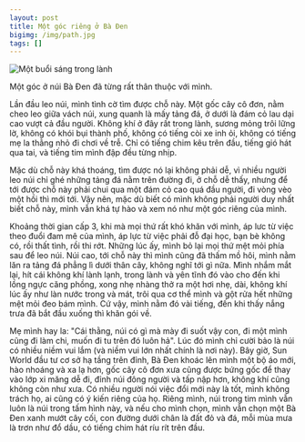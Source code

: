 ```yaml
---
layout: post
title: Một góc riêng ở Bà Đen
bigimg: /img/path.jpg
tags: []
---
```


![Một buổi sáng trong lành](/assets/img/goc-rieng-ba-den.jpg)

Một góc ở núi Bà Đen đã từng rất thân thuộc với mình.

Lần đầu leo núi, mình tình cờ tìm được chỗ này. Một gốc cây cô đơn, nằm cheo leo giữa vách núi, xung quanh là mấy tảng đá, ở dưới là đám cỏ lau dại cao vượt cả đầu người. Không khí ở đây rất trong lành, sương mỏng trôi lững lờ, không có khói bụi thành phố, không có tiếng còi xe inh ỏi, không có tiếng mẹ la thằng nhỏ đi chơi về trễ. Chỉ có tiếng chim kêu trên đầu, tiếng gió hát qua tai, và tiếng tim mình đập đều từng nhịp.

Mặc dù chỗ này khá thoáng, tìm được nó lại không phải dễ, vì nhiều người leo núi chỉ ghé những tảng đá nằm trên đường đi, ở chỗ dễ thấy, nhưng để tới được chỗ này phải chui qua một đám cỏ cao quá đầu người, đi vòng vèo một hồi thì mới tới. Vậy nên, mặc dù biết có mình không phải người duy nhất biết chỗ này, mình vẫn khá tự hào và xem nó như một góc riêng của mình.

Khoảng thời gian cấp 3, khi mà mọi thứ rất khó khăn với mình, áp lưc từ việc theo đuổi đam mê của mình, áp lực từ việc phải đỗ đại học, bạn bè không có, rồi thất tình, rồi thi rớt. Những lúc ấy, mình bỏ lại mọi thứ mệt mỏi phía sau để leo núi. Núi cao, tới chỗ này thì mình cũng đã thấm mồ hôi, mình nằm lăn ra tảng đá phẳng lì dưới thân cây, không nghĩ tới gì nữa. Mình nhắm mắt lại, hít cái không khí lành lạnh, trong lành và yên tĩnh đó vào cho đến khi lồng ngực căng phồng, xong nhẹ nhàng thở ra một hơi nhẹ, dài, không khí lúc ấy như làn nước trong và mát, trôi qua cơ thể mình và gột rửa hết những mệt mỏi đeo bám mình. Cứ vậy, mình nằm đó vài tiếng, đến khi thấy nắng trưa đã bắt đầu xuống thì khăn gói về.

Mẹ mình hay la: "Cái thằng, núi có gì mà mày đi suốt vậy con, đi một mình cũng đi làm chi, muốn đi tu trên đó luôn hả". Lúc đó mình chỉ cười bảo là núi có nhiều niềm vui lắm (và niềm vui lớn nhất chính là nơi này). Bây giờ, Sun World đầu tư cơ sở hạ tầng trên đỉnh, Bà Đen khoác lên mình một bộ áo mới, hào nhoáng và xa lạ hơn, gốc cây cô đơn xưa cũng được bứng gốc để thay vào lớp xi măng dễ đi, đỉnh núi đông người và tấp nập hơn, không khí cũng không còn như xưa. Có nhiều người nói việc đổi mới này là tốt, mình không trách họ, ai cũng có ý kiến riêng của họ. Riêng mình, núi trong tim mình vẫn luôn là núi trong tấm hình này, và nếu cho mình chọn, mình vẫn chọn một Bà Đen xanh mướt cây cối, con đường dưới chân là đất đỏ và đá, mỗi mùa mưa là trơn như đổ dầu, có tiếng chim hát ríu rít trên đầu.
